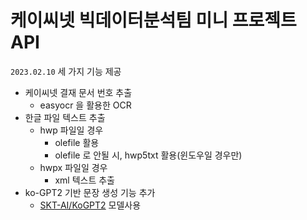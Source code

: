 # 케이씨넷 빅데이터분석팀 미니 프로젝트 API

`2023.02.10` 세 가지 기능 제공
- 케이씨넷 결재 문서 번호 추출
  - easyocr 을 활용한 OCR
- 한글 파일 텍스트 추출
  - hwp 파일일 경우
    - olefile 활용
    - olefile 로 안될 시, hwp5txt 활용(윈도우일 경우만)
  - hwpx 파일일 경우
    - xml 텍스트 추출
- ko-GPT2 기반 문장 생성 기능 추가
  - [SKT-AI/KoGPT2](https://github.com/SKT-AI/KoGPT2) 모델사용
  



